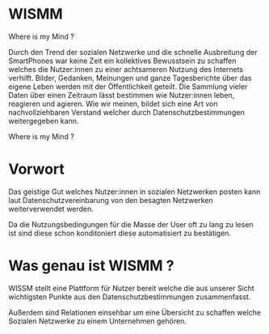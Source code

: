 # WISMM
Where is my Mind ? 

Durch den Trend der sozialen Netzwerke und die schnelle Ausbreitung der SmartPhones war keine Zeit ein kollektives Bewusstsein zu schaffen welches die Nutzer:innen zu einer achtsameren Nutzung des Internets verhilft.
Bilder, Gedanken, Meinungen und ganze Tagesberichte über das eigene Leben werden mit der Öffentlichkeit geteilt.
Die Sammlung vieler Daten über einen Zeitraum lässt bestimmen wie Nutzer:innen leben, reagieren und agieren. 
Wie wir meinen, bildet sich eine Art von nachvollziehbaren Verstand welcher durch Datenschutzbestimmungen weitergegeben kann. 

Where is my Mind ? 

# Vorwort
Das geistige Gut welches Nutzer:innen in sozialen Netzwerken posten kann laut Datenschutzvereinbarung von den besagten Netzwerken weiterverwendet werden.

Da die Nutzungsbedingungen für die Masse der User oft zu lang zu lesen ist sind diese schon konditoniert diese automatisiert zu bestätigen.

# Was genau ist WISMM ?

WISSM stellt eine Plattform für Nutzer bereit welche die aus unserer Sicht wichtigsten Punkte aus den Datenschutzbestimmungen zusammenfasst.

Außerdem sind Relationen einsehbar um eine Übersicht zu schaffen welche Sozialen Netzwerke zu einem Unternehmen gehören.

